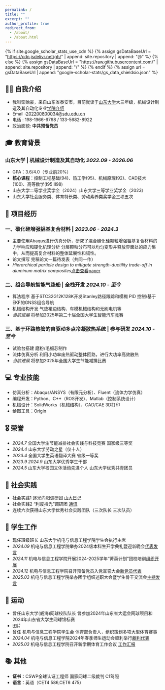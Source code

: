 ```yaml
---
permalink: /
title: ""
excerpt: ""
author_profile: true
redirect_from: 
  - /about/
  - /about.html
---
```


{% if site.google_scholar_stats_use_cdn %}
{% assign gsDataBaseUrl = "https://cdn.jsdelivr.net/gh/" | append: site.repository | append: "@" %}
{% else %}
{% assign gsDataBaseUrl = "https://raw.githubusercontent.com/" | append: site.repository | append: "/" %}
{% endif %}
{% assign url = gsDataBaseUrl | append: "google-scholar-stats/gs_data_shieldsio.json" %}

<span class='anchor' id='about-me'></span>

## 👨‍🎓 自我介绍
- 我叫栾贻豪，来自山东省泰安市，目前就读于[山东大学](https://www.wh.sdu.edu.cn/)大三年级，机械设计制造及其自动化专业[学院介绍](https://ie.wh.sdu.edu.cn/index.htm)
- Email   :202200800034@sdu.edu.cn
-  电话   : 198-1966-6768 / 133-5682-8922
- 政治面貌: **中共预备党员**



## 🎓 教育背景
### 山东大学 | 机械设计制造及其自动化 *2022.09 - 2026.06*
- GPA：3.6/4.0（专业前20%）
- **核心课程**：控制工程基础(94)、热工学(95)、机械原理(92)、CAD技术(100)、高等数学(Ⅰ95 Ⅱ98)
- 山东大学二等学业奖学金（2024）山东大学三等学业奖学金（2023）
- 山东大学社会服务类、体育特长类、劳动素养类奖学金三项五次


## 🚀 项目经历

### 一、碳化硅增强铝基复合材料 |  *2023.06 - 2024.3*
- 主要使用Abaqus进行仿真分析，研究了混合碳化硅颗粒增强铝基复合材料的力学响应和硬化机理分析
  分层颗粒分布可以均匀变形并释放界面处的应力集中，从而提高复合材料的整体延展性和韧性。
- 论文撰写 完稿论文一篇待发表（共同一作）
- *Hierarchical particle design to mitigate strength-ductility trade-off in aluminum matrix composites*[点击查看paper](images/paperpdf.pdf)
  
### 二、组合导航智能气垫船 | 全栈开发 *2024.10 - 至今*
- 算法程序 基于STC32G12K128K开发Stanley路径跟踪和模糊 PID 控制/基于EKF的GNSS组合导航
- 机械结构开发 气垫裙边结构、车模机械结构和无刷电机等
- *当前进展* 将参加2025年第二十届全国大学生智能汽车竞赛

### 三、基于环路热管的自驱动多点冷凝散热系统 | 参与研发 *2024.10 - 至今*
- 试验台搭建 磨粉/毛细芯制作
- 流体仿真分析 利用小功率废热驱动整体回路，进行大功率高效散热
- *当前进展* 将参加2025年全国大学生节能减排比赛

## 💻 专业技能

- 仿真分析：Abaqus/ANSYS（有限元分析）、Fluent（流体力学仿真）  
- 编程开发：Python、C++（ROS开发）、Matlab（控制系统设计）  
- 机械设计：SolidWorks（机械结构）、CAD/CAE 3D打印
- 绘图工具：Origin

## 🎖 荣誉
- *2024.7* 全国大学生节能减排社会实践与科技竞赛 国家级三等奖
- *2024.4* 山东大学劳动之星（仅十人）
- *2023.4* 全国大学生英语翻译大赛 省级一等奖
- *2023.9* *2024.9* 山东大学优秀学生干部
- *2024.5* 山东大学校园文体活动先进个人 山东大学优秀共青团员

## 👟 社会实践
- 社会实践1 逐光向阳调研团 [山大日记](https://www.sdrj.sdu.edu.cn/info/1003/38434.htm)
- 社会实践2 “利废拾光”调研团 [通讯](https://shxy.wh.sdu.edu.cn/old/info/1221/18362.htm)
- 连续六次获得山东大学优秀社会实践团队（三次队长 三次队员）

## 👔 学生工作
- 现任班级班长  山东大学机电与信息工程学院学生会执行主席
- *2024.09* 机电与信息工程学院举办2024级本科生开学典礼暨迎新晚会[代表发言](https://ie.wh.sdu.edu.cn/info/1012/15234.htm)
- *2024.11* 机电与信息工程学院开展2024-2025学年“菁英计划”团校培训[组织开展](https://ie.wh.sdu.edu.cn/info/1012/16016.htm)
- *2024.12* 机电与信息工程学院召开预备党员入党宣誓大会[新党员代表](https://ie.wh.sdu.edu.cn/info/1043/16128.htm)
- *2025.03* 机电与信息工程学院举办团学组织述职大会暨学生骨干交流会[主持发言](https://ie.wh.sdu.edu.cn/info/1059/16814.htm)



## 🎾 运动
- 曾任山东大学(威海)网球校队队长 曾参加2024年山东省大运会网球项目和2024年山东省大学生网球锦标赛
- 图片 
- 曾任 机电与信息工程学院学生会 体育部负责人，组织策划多项大型体育赛事
- *2024.04* 机电与信息工程学院2024年春季师生运动会顺利举行[裁判代表](https://xinwen.wh.sdu.edu.cn/info/1004/44154.htm)
- *2025.03* 机电与信息工程学院召开新学期体育工作会议 [工作汇报](https://ie.wh.sdu.edu.cn/info/1012/16622.htm)
  
## 📚 其他
- **证书**：CSWP全球认证工程师  国家网球二级裁判 C1驾照
- **语言**：英语（CET4 586,CET6 475）



